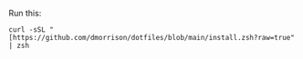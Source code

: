 Run this:

`curl -sSL "[https://github.com/dmorrison/dotfiles/blob/main/install.zsh?raw=true" | zsh`
